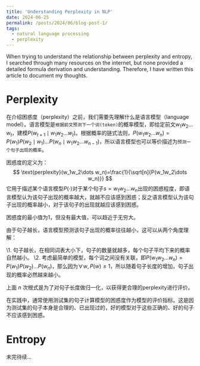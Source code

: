```yaml
---
title: 'Understanding Perplexity in NLP'
date: 2024-06-25
permalink: /posts/2024/06/blog-post-1/
tags:
  - natural language processing
  - perplexity
---
```


When trying to understand the relationship between perplexity and entropy, I searched through many resources on the internet, but none provided a detailed formula derivation and understanding. Therefore, I have written this article to document my thoughts.

# Perplexity

在介绍困惑度（perplexity）之前，我们需要先理解什么是语言模型（language model）。语言模型是`根据前文预测下一个词(token)`的概率模型，即给定前文$w_1w_2\dots w_t$，建模$P(w_{t+1}\mid w_1w_2\dots w_t)$。根据概率的链式法则，$P(w_1w_2\dots w_n)=P(w_1)P(w_2\mid w_1)\dots P(w_n\mid w_1w_2\dots w_{n-1})$，所以语言模型也可以等价描述为`预测一个句子出现的概率`。

困惑度的定义为：
$$
\text{perplexity}(w_1w_2\dots w_n)=\frac{1}{\sqrt[n]{P(w_1w_2\dots w_n)}}
$$
它用于描述某个语言模型$P(\cdot)$对于某个句子$s=w_1w_2\dots w_n$出现的困惑程度，即语言模型认为该句子出现的概率越大，就越不应该感到困惑；反之语言模型认为该句子出现的概率越小，对于该句子的出现就越应该感到困惑。

困惑度的最小值为1，但没有最大值，可以趋近于无穷大。

由于句子越长，语言模型预测该句子出现的概率往往越小，这可以从两个角度理解：

\1. 句子越长，在相同词表大小下，句子的数量就越多，每个句子平均下来的概率自然越小。
\2. 考虑最简单的模型，每个词之间没有关联，即$P(w_1w_2\dots w_n)=P(w_1)P(w_2)\dots P(w_n)$，那么因为$\forall w,P(w)\leq 1$，所以随着句子长度的增加，句子出现的概率必然越来越小。

上面 $n$ 次根式是为了对句子长度做归一化，以获得更合理的perplexity进行评价。

在实践中，通常使用测试集的句子计算模型的困惑度作为模型的评价指标。这是因为测试集的句子本身是合理的、已出现过的，好的模型对于这些正确的、好的句子不应该感到困惑。

# Entropy

未完待续...

